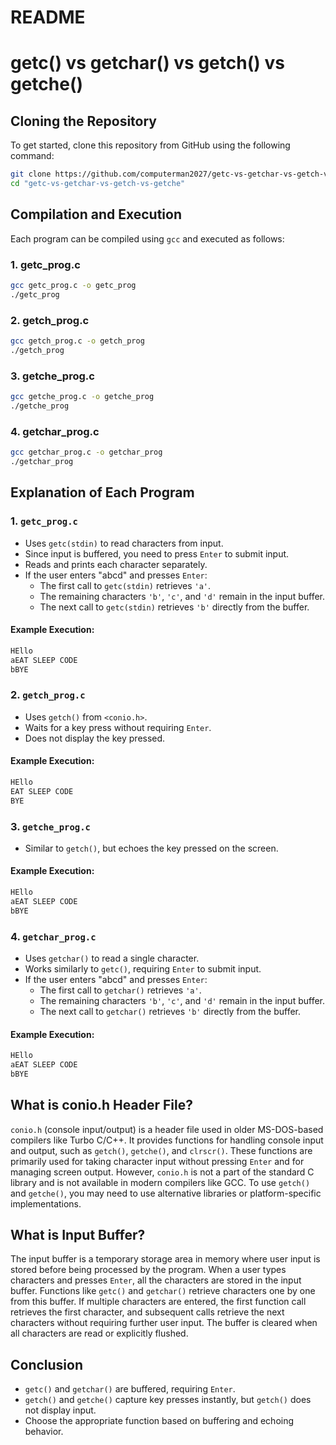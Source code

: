 # README

# getc() vs getchar() vs getch() vs getche()

## Cloning the Repository
To get started, clone this repository from GitHub using the following command:
```sh
git clone https://github.com/computerman2027/getc-vs-getchar-vs-getch-vs-getche.git
cd "getc-vs-getchar-vs-getch-vs-getche"
```

## Compilation and Execution
Each program can be compiled using `gcc` and executed as follows:

### 1. getc_prog.c
```sh
gcc getc_prog.c -o getc_prog
./getc_prog
```
### 2. getch_prog.c
```sh
gcc getch_prog.c -o getch_prog
./getch_prog
```
### 3. getche_prog.c
```sh
gcc getche_prog.c -o getche_prog
./getche_prog
```
### 4. getchar_prog.c
```sh
gcc getchar_prog.c -o getchar_prog
./getchar_prog
```

## Explanation of Each Program

### 1. `getc_prog.c`
- Uses `getc(stdin)` to read characters from input.
- Since input is buffered, you need to press `Enter` to submit input.
- Reads and prints each character separately.
- If the user enters "abcd" and presses `Enter`:
  - The first call to `getc(stdin)` retrieves `'a'`.
  - The remaining characters `'b'`, `'c'`, and `'d'` remain in the input buffer.
  - The next call to `getc(stdin)` retrieves `'b'` directly from the buffer.

#### Example Execution:
```sh
HEllo
aEAT SLEEP CODE
bBYE
```

### 2. `getch_prog.c`
- Uses `getch()` from `<conio.h>`.
- Waits for a key press without requiring `Enter`.
- Does not display the key pressed.

#### Example Execution:
```sh
HEllo
EAT SLEEP CODE
BYE
```

### 3. `getche_prog.c`
- Similar to `getch()`, but echoes the key pressed on the screen.

#### Example Execution:
```sh
HEllo
aEAT SLEEP CODE
bBYE
```

### 4. `getchar_prog.c`
- Uses `getchar()` to read a single character.
- Works similarly to `getc()`, requiring `Enter` to submit input.
- If the user enters "abcd" and presses `Enter`:
  - The first call to `getchar()` retrieves `'a'`.
  - The remaining characters `'b'`, `'c'`, and `'d'` remain in the input buffer.
  - The next call to `getchar()` retrieves `'b'` directly from the buffer.

#### Example Execution:
```sh
HEllo
aEAT SLEEP CODE
bBYE
```

## What is conio.h Header File?
`conio.h` (console input/output) is a header file used in older MS-DOS-based compilers like Turbo C/C++. It provides functions for handling console input and output, such as `getch()`, `getche()`, and `clrscr()`. These functions are primarily used for taking character input without pressing `Enter` and for managing screen output. However, `conio.h` is not a part of the standard C library and is not available in modern compilers like GCC. To use `getch()` and `getche()`, you may need to use alternative libraries or platform-specific implementations.

## What is Input Buffer?
The input buffer is a temporary storage area in memory where user input is stored before being processed by the program. When a user types characters and presses `Enter`, all the characters are stored in the input buffer. Functions like `getc()` and `getchar()` retrieve characters one by one from this buffer. If multiple characters are entered, the first function call retrieves the first character, and subsequent calls retrieve the next characters without requiring further user input. The buffer is cleared when all characters are read or explicitly flushed.

## Conclusion
- `getc()` and `getchar()` are buffered, requiring `Enter`.
- `getch()` and `getche()` capture key presses instantly, but `getch()` does not display input.
- Choose the appropriate function based on buffering and echoing behavior.

